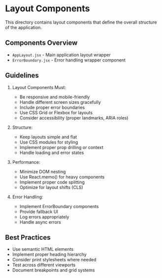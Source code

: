 # Layout Components

This directory contains layout components that define the overall structure of the application.

## Components Overview

- `AppLayout.jsx` - Main application layout wrapper
- `ErrorBoundary.jsx` - Error handling wrapper component

## Guidelines

1. Layout Components Must:

   - Be responsive and mobile-friendly
   - Handle different screen sizes gracefully
   - Include proper error boundaries
   - Use CSS Grid or Flexbox for layouts
   - Consider accessibility (proper landmarks, ARIA roles)

2. Structure:

   - Keep layouts simple and flat
   - Use CSS modules for styling
   - Implement proper prop drilling or context
   - Handle loading and error states

3. Performance:

   - Minimize DOM nesting
   - Use React.memo() for heavy components
   - Implement proper code splitting
   - Optimize for layout shifts (CLS)

4. Error Handling:
   - Implement ErrorBoundary components
   - Provide fallback UI
   - Log errors appropriately
   - Handle async errors

## Best Practices

- Use semantic HTML elements
- Implement proper heading hierarchy
- Consider print stylesheets where needed
- Test across different viewports
- Document breakpoints and grid systems
